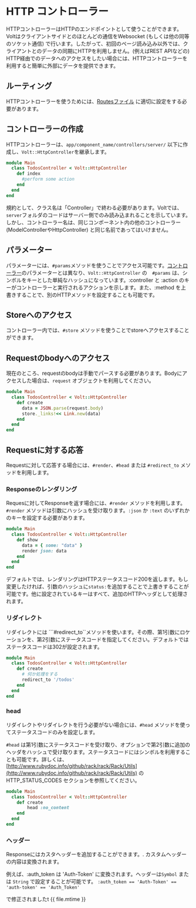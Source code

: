 # HTTP コントローラー


HTTPコントローラーはHTTPのエンドポイントとして使うことができます。Voltはクライアントサイドとのほとんどの通信をWebsocket (もしくは他の同等のソケット通信) で行います。したがって、初回のページ読み込み以外では、クライアントとのデータの同期にHTTPを利用しません。(例えばREST APIなどの) HTTP経由でのデータへのアクセスをしたい場合には、HTTPコントローラーを利用すると簡単に外部にデータを提供できます。

## ルーティング

HTTPコントローラーを使うためには、[Routesファイル](routes_file.md) に適切に設定をする必要があります。

## コントローラーの作成

HTTPコントローラーは、```app/component_name/controllers/server/``` 以下に作成し、```Volt::HttpController```を継承します。

```ruby
module Main
  class TodosController < Volt::HttpController
    def index
      #perform some action
    end
  end
end
```

規約として、クラス名は「Controller」で終わる必要があります。Voltでは、```server```フォルダのコードはサーバー側でのみ読み込まれることを示しています。しかし、コントローラー名は、同じコンポーネント内の他のコントローラー (ModelControllerやHttpController) と同じ名前であってはいけません。

## パラメーター

パラメーターには、```#params```メソッドを使うことでアクセス可能です。[コントローラー](controllers.md)のパラメーターとは異なり、```Volt::HttpController``` の　```#params``` は、シンボルをキーとした単純なハッシュになっています。:controller と :action のキーがコントローラーと実行されるアクションを示します。また、:method を上書きすることで、別のHTTPメソッドを設定することも可能です。

## Storeへのアクセス

コントローラー内では、```#store``` メソッドを使うことでstoreへアクセスすることができます。

## Requestのbodyへのアクセス

現在のところ、requestのbodyは手動でパースする必要があります。Bodyにアクセスした場合は、```request``` オブジェクトを利用してください。

```ruby
module Main
  class TodosController < Volt::HttpController
    def create
      data = JSON.parse(request.body)
      store._links!<< Link.new(data)
    end
  end
end
```

## Requestに対する応答

Requestに対して応答する場合には、```#render```、```#head``` または ```#redirect_to``` メソッドを利用します。

### Responseのレンダリング

Requesに対してResponseを返す場合には、```#render``` メソッドを利用します。```#render``` メソッドは引数にハッシュを受け取ります。```:json``` か ```:text``` のいずれかのキーを設定する必要があります。

```ruby
module Main
  class TodosController < Volt::HttpController
    def show
  	  data = { some: "data" }
  	  render json: data
    end
  end
end
```

デフォルトでは、レンダリングはHTTPステータスコード200を返します。もし変更したければ、引数のハッシュに```status:```を追加することで上書きすることが可能です。他に設定されているキーはすべて、追加のHTTPヘッダとして処理されます。

### リダイレクト

リダイレクトには ```#redirect_to``メソッドを使います。その際、第1引数にロケーションを、第2引数にステータスコードを指定してください。デフォルトではステータスコードは302が設定されます。

```ruby
module Main
  class TodosController < Volt::HttpController
    def create
  	  # 何か処理をする
  	  redirect_to '/todos'
    end
  end
end
```

### head

リダイレクトやリダイレクトを行う必要がない場合には、```#head``` メソッドを使ってステータスコードのみを設定します。

```#head``` は第1引数にステータスコードを受け取り、オプションで第2引数に追加のヘッダをハッシュで受け取ります。ステータスコードにはシンボルを利用することも可能です。詳しくは、 [http://www.rubydoc.info/github/rack/rack/Rack/Utils](http://www.rubydoc.info/github/rack/rack/Rack/Utils) のHTTP_STATUS_CODES セクションを参照してください。

```ruby
module Main
  class TodosController < Volt::HttpController
    def create
    	head :no_content
    end
  end
end
```

### ヘッダー

Responseにはカスタヘッダーを追加することができます。. カスタムヘッダーの内容は変換されます。

例えば、:auth_token は 'Auth-Token' に変換されます。ヘッダーは```Symbol``` または ```String``` で設定することが可能です。
   ```:auth_token == 'Auth-Token' == 'auth-token' == 'Auth_Token'```

で修正されましたt {{ file.mtime }}
